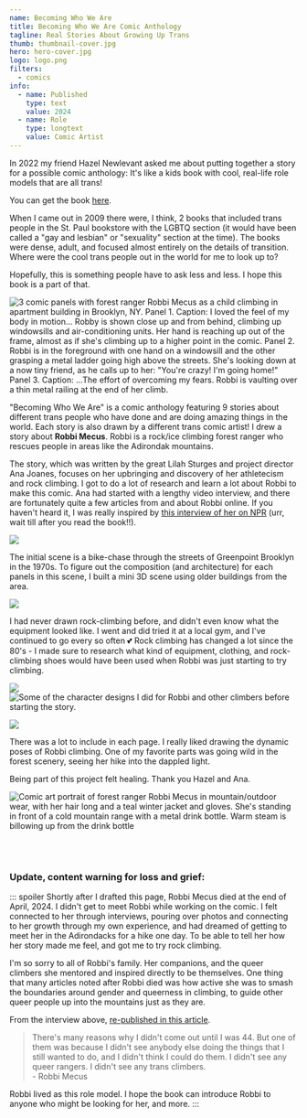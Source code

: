 ```yaml
---
name: Becoming Who We Are
title: Becoming Who We Are Comic Anthology
tagline: Real Stories About Growing Up Trans
thumb: thumbnail-cover.jpg
hero: hero-cover.jpg
logo: logo.png
filters:
  - comics
info:
  - name: Published
    type: text
    value: 2024
  - name: Role
    type: longtext
    value: Comic Artist
---
```


In 2022 my friend Hazel Newlevant asked me about putting together a story for a possible comic anthology: It's like a kids book with cool, real-life role models that are all trans!

You can get the book [here](https://bookshop.org/p/books/becoming-who-we-are-real-stories-about-growing-up-trans-lilah-sturges/20718710?ean=9781949518269).

When I came out in 2009 there were, I think, 2 books that included trans people in the St. Paul bookstore with the LGBTQ section (it would have been called a "gay and lesbian" or "sexuality" section at the time). The books were dense, adult, and focused almost entirely on the details of transition. Where were the cool trans people out in the world for me to look up to?

Hopefully, this is something people have to ask less and less. I hope this book is a part of that.

![3 comic panels with forest ranger Robbi Mecus as a child climbing in apartment building in Brooklyn, NY. Panel 1. Caption: I loved the feel of my body in motion... Robby is shown close up and from behind, climbing up windowsills and air-conditioning units. Her hand is reaching up out of the frame, almost as if she's climbing up to a higher point in the comic. Panel 2. Robbi is in the foreground with one hand on a windowsill and the other grasping a metal ladder going high above the streets. She's looking down at a now tiny friend, as he calls up to her: "You're crazy! I'm going home!" Panel 3. Caption: ...The effort of overcoming my fears. Robbi is vaulting over a thin metal railing at the end of her climb.](comic_greenpoint-climb.png)

"Becoming Who We Are" is a comic anthology featuring 9 stories about different trans people who have done and are doing amazing things in the world. Each story is also drawn by a different trans comic artist! I drew a story about **Robbi Mecus**. Robbi is a rock/ice climbing forest ranger who rescues people in areas like the Adirondak mountains.

The story, which was written by the great Lilah Sturges and project director Ana Joanes, focuses on her upbringing and discovery of her athletecism and rock climbing.
I got to do a lot of research and learn a lot about Robbi to make this comic. Ana had started with a lengthy video interview, and there are fortunately quite a few articles from and about Robbi online. If you haven't heard it, I was really inspired by [this interview of her on NPR](https://www.northcountrypublicradio.org/news/story/43054/20210118/wild-side-how-a-trans-forest-ranger-found-herself-in-the-adirondacks) (urr, wait till after you read the book!!).

![](3d-reference_birds-eye.jpg)

The initial scene is a bike-chase through the streets of Greenpoint Brooklyn in the 1970s. To figure out the composition (and architecture) for each panels in this scene, I built a mini 3D scene using older buildings from the area.

![](comic_p02.jpg)

I had never drawn rock-climbing before, and didn't even know what the equipment looked like. I went and did tried it at a local gym, and I've continued to go every so often 💕 Rock climbing has changed a lot since the 80's - I made sure to research what kind of equipment, clothing, and rock-climbing shoes would have been used when Robbi was just starting to try climbing.

![](character-sheet_climbers.jpg)
![](character-sheet_robbi-ages.jpg 'Some of the character designs I did for Robbi and other climbers before starting the story.')

![](comic_p010.jpg)

There was a lot to include in each page. I really liked drawing the dynamic poses of Robbi climbing. One of my favorite parts was going wild in the forest scenery, seeing her hike into the dappled light.

Being part of this project felt healing. Thank you Hazel and Ana.

![Comic art portrait of forest ranger Robbi Mecus in mountain/outdoor wear, with her hair long and a teal winter jacket and gloves. She's standing in front of a cold mountain range with a metal drink bottle. Warm steam is billowing up from the drink bottle](portrait-robbi.jpg)

<br/><br/>

### Update, content warning for loss and grief:

::: spoiler
Shortly after I drafted this page, Robbi Mecus died at the end of April, 2024. I didn't get to meet Robbi while working on the comic. I felt connected to her through interviews, pouring over photos and connecting to her growth through my own experience, and had dreamed of getting to meet her in the Adirondacks for a hike one day. To be able to tell her how her story made me feel, and got me to try rock climbing.

I'm so sorry to all of Robbi's family. Her companions, and the queer climbers she mentored and inspired directly to be themselves. One thing that many articles noted after Robbi died was how active she was to smash the boundaries around gender and queerness in climbing, to guide other queer people up into the mountains just as they are.

From the interview above, [re-published in this article](https://www.npr.org/2024/05/03/1249036607/robbi-mecus-a-superhero-of-outdoors-and-lgbtq-communities-in-the-adirondacks-die).

> There's many reasons why I didn't come out until I was 44. But one of them was because I didn't see anybody else doing the things that I still wanted to do, and I didn't think I could do them. I didn't see any queer rangers. I didn't see any trans climbers.<br/>- Robbi Mecus

Robbi lived as this role model. I hope the book can introduce Robbi to anyone who might be looking for her, and more.
:::
